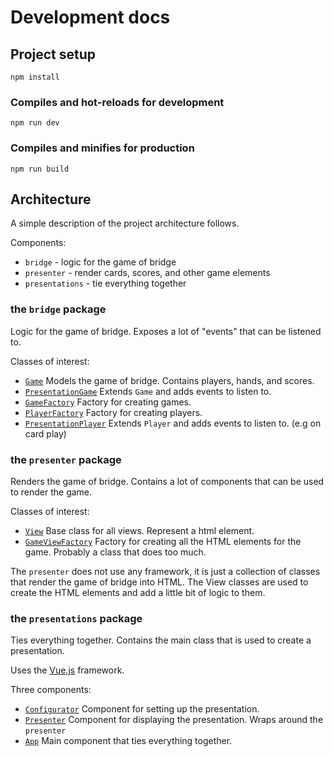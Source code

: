 
# Development docs

## Project setup
```
npm install
```
### Compiles and hot-reloads for development
```
npm run dev
```

### Compiles and minifies for production
```
npm run build
```

## Architecture

A simple description of the project architecture follows.

Components:
- `bridge` - logic for the game of bridge
- `presenter` - render cards, scores, and other game elements
- `presentations` - tie everything together

### the `bridge` package

Logic for the game of bridge. Exposes a lot of "events" that can be listened to.

Classes of interest: 
- [`Game`](src/bridge/model/Game.ts)
   Models the game of bridge. Contains players, hands, and scores.
- [`PresentationGame`](src/bridge/model/PresentationGame.ts)
    Extends `Game` and adds events to listen to.
- [`GameFactory`](src/bridge/factory/GameFactory.ts)
    Factory for creating games.
- [`PlayerFactory`](src/bridge/factory/PlayerFactory.ts)
    Factory for creating players.
- [`PresentationPlayer`](src/bridge/model/PresentationPlayer.ts)
    Extends `Player` and adds events to listen to. (e.g on card play)

### the `presenter` package

Renders the game of bridge. Contains a lot of components that can be used to render the game.

Classes of interest:
- [`View`](src/presenter/View.ts)
    Base class for all views. Represent a html element.
- [`GameViewFactory`](src/presenter/GameViewFactory.ts)
    Factory for creating all the HTML elements for the game.
    Probably a class that does too much.

The `presenter` does not use any framework, it is just a collection of classes that render the game of bridge into HTML. The View classes are used to create the HTML elements and add a little bit of logic to them.

### the `presentations` package

Ties everything together. Contains the main class that is used to create a presentation.

Uses the [Vue.js](https://vuejs.org/) framework.

Three components:
- [`Configurator`](src/presentations/components/Configurator.vue)
    Component for setting up the presentation.
- [`Presenter`](src/presentations/components/Presentation.vue)
    Component for displaying the presentation. Wraps around the `presenter`
- [`App`](src/presentations/App.vue)
    Main component that ties everything together.




